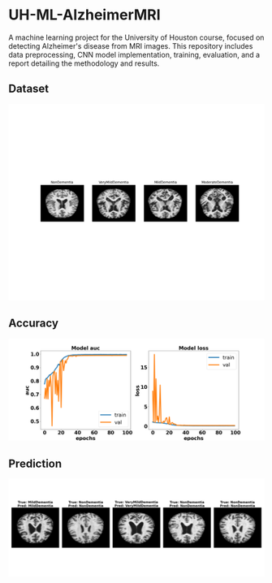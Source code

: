 # UH-ML-AlzheimerMRI
A machine learning project for the University of Houston course, focused on detecting Alzheimer's disease from MRI images. This repository includes data preprocessing, CNN model implementation, training, evaluation, and a report detailing the methodology and results.

## Dataset

![dataset](./img_labels.png)

## Accuracy 

![Accuracy](./auc.png)

## Prediction

![Prediction](./prediction.png)

